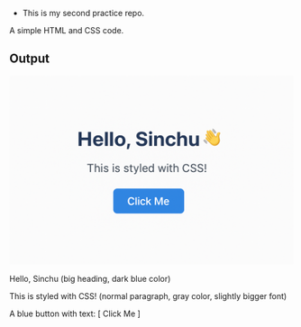 * This is my second practice repo.
  
A simple HTML and CSS code.

## Output

![Output Screenshot](images.png)

Hello, Sinchu
(big heading, dark blue color)

This is styled with CSS!
(normal paragraph, gray color, slightly bigger font)

A blue button with text:
[ Click Me ]





